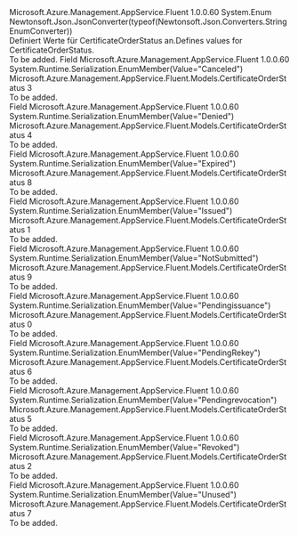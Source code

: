 <Type Name="CertificateOrderStatus" FullName="Microsoft.Azure.Management.AppService.Fluent.Models.CertificateOrderStatus">
  <TypeSignature Language="C#" Value="public enum CertificateOrderStatus" />
  <TypeSignature Language="ILAsm" Value=".class public auto ansi sealed CertificateOrderStatus extends System.Enum" />
  <TypeSignature Language="DocId" Value="T:Microsoft.Azure.Management.AppService.Fluent.Models.CertificateOrderStatus" />
  <TypeSignature Language="VB.NET" Value="Public Enum CertificateOrderStatus" />
  <TypeSignature Language="F#" Value="type CertificateOrderStatus = " />
  <AssemblyInfo>
    <AssemblyName>Microsoft.Azure.Management.AppService.Fluent</AssemblyName>
    <AssemblyVersion>1.0.0.60</AssemblyVersion>
  </AssemblyInfo>
  <Base>
    <BaseTypeName>System.Enum</BaseTypeName>
  </Base>
  <Attributes>
    <Attribute>
      <AttributeName>Newtonsoft.Json.JsonConverter(typeof(Newtonsoft.Json.Converters.StringEnumConverter))</AttributeName>
    </Attribute>
  </Attributes>
  <Docs>
    <summary>
            <span data-ttu-id="da8ae-101">Definiert Werte für CertificateOrderStatus an.</span><span class="sxs-lookup"><span data-stu-id="da8ae-101">Defines values for CertificateOrderStatus.</span></span>
            </summary>
    <remarks>To be added.</remarks>
  </Docs>
  <Members>
    <Member MemberName="Canceled">
      <MemberSignature Language="C#" Value="Canceled" />
      <MemberSignature Language="ILAsm" Value=".field public static literal valuetype Microsoft.Azure.Management.AppService.Fluent.Models.CertificateOrderStatus Canceled = int32(3)" />
      <MemberSignature Language="DocId" Value="F:Microsoft.Azure.Management.AppService.Fluent.Models.CertificateOrderStatus.Canceled" />
      <MemberSignature Language="VB.NET" Value="Canceled" />
      <MemberSignature Language="F#" Value="Canceled = 3" Usage="Microsoft.Azure.Management.AppService.Fluent.Models.CertificateOrderStatus.Canceled" />
      <MemberType>Field</MemberType>
      <AssemblyInfo>
        <AssemblyName>Microsoft.Azure.Management.AppService.Fluent</AssemblyName>
        <AssemblyVersion>1.0.0.60</AssemblyVersion>
      </AssemblyInfo>
      <Attributes>
        <Attribute>
          <AttributeName>System.Runtime.Serialization.EnumMember(Value="Canceled")</AttributeName>
        </Attribute>
      </Attributes>
      <ReturnValue>
        <ReturnType>Microsoft.Azure.Management.AppService.Fluent.Models.CertificateOrderStatus</ReturnType>
      </ReturnValue>
      <MemberValue>3</MemberValue>
      <Docs>
        <summary>To be added.</summary>
      </Docs>
    </Member>
    <Member MemberName="Denied">
      <MemberSignature Language="C#" Value="Denied" />
      <MemberSignature Language="ILAsm" Value=".field public static literal valuetype Microsoft.Azure.Management.AppService.Fluent.Models.CertificateOrderStatus Denied = int32(4)" />
      <MemberSignature Language="DocId" Value="F:Microsoft.Azure.Management.AppService.Fluent.Models.CertificateOrderStatus.Denied" />
      <MemberSignature Language="VB.NET" Value="Denied" />
      <MemberSignature Language="F#" Value="Denied = 4" Usage="Microsoft.Azure.Management.AppService.Fluent.Models.CertificateOrderStatus.Denied" />
      <MemberType>Field</MemberType>
      <AssemblyInfo>
        <AssemblyName>Microsoft.Azure.Management.AppService.Fluent</AssemblyName>
        <AssemblyVersion>1.0.0.60</AssemblyVersion>
      </AssemblyInfo>
      <Attributes>
        <Attribute>
          <AttributeName>System.Runtime.Serialization.EnumMember(Value="Denied")</AttributeName>
        </Attribute>
      </Attributes>
      <ReturnValue>
        <ReturnType>Microsoft.Azure.Management.AppService.Fluent.Models.CertificateOrderStatus</ReturnType>
      </ReturnValue>
      <MemberValue>4</MemberValue>
      <Docs>
        <summary>To be added.</summary>
      </Docs>
    </Member>
    <Member MemberName="Expired">
      <MemberSignature Language="C#" Value="Expired" />
      <MemberSignature Language="ILAsm" Value=".field public static literal valuetype Microsoft.Azure.Management.AppService.Fluent.Models.CertificateOrderStatus Expired = int32(8)" />
      <MemberSignature Language="DocId" Value="F:Microsoft.Azure.Management.AppService.Fluent.Models.CertificateOrderStatus.Expired" />
      <MemberSignature Language="VB.NET" Value="Expired" />
      <MemberSignature Language="F#" Value="Expired = 8" Usage="Microsoft.Azure.Management.AppService.Fluent.Models.CertificateOrderStatus.Expired" />
      <MemberType>Field</MemberType>
      <AssemblyInfo>
        <AssemblyName>Microsoft.Azure.Management.AppService.Fluent</AssemblyName>
        <AssemblyVersion>1.0.0.60</AssemblyVersion>
      </AssemblyInfo>
      <Attributes>
        <Attribute>
          <AttributeName>System.Runtime.Serialization.EnumMember(Value="Expired")</AttributeName>
        </Attribute>
      </Attributes>
      <ReturnValue>
        <ReturnType>Microsoft.Azure.Management.AppService.Fluent.Models.CertificateOrderStatus</ReturnType>
      </ReturnValue>
      <MemberValue>8</MemberValue>
      <Docs>
        <summary>To be added.</summary>
      </Docs>
    </Member>
    <Member MemberName="Issued">
      <MemberSignature Language="C#" Value="Issued" />
      <MemberSignature Language="ILAsm" Value=".field public static literal valuetype Microsoft.Azure.Management.AppService.Fluent.Models.CertificateOrderStatus Issued = int32(1)" />
      <MemberSignature Language="DocId" Value="F:Microsoft.Azure.Management.AppService.Fluent.Models.CertificateOrderStatus.Issued" />
      <MemberSignature Language="VB.NET" Value="Issued" />
      <MemberSignature Language="F#" Value="Issued = 1" Usage="Microsoft.Azure.Management.AppService.Fluent.Models.CertificateOrderStatus.Issued" />
      <MemberType>Field</MemberType>
      <AssemblyInfo>
        <AssemblyName>Microsoft.Azure.Management.AppService.Fluent</AssemblyName>
        <AssemblyVersion>1.0.0.60</AssemblyVersion>
      </AssemblyInfo>
      <Attributes>
        <Attribute>
          <AttributeName>System.Runtime.Serialization.EnumMember(Value="Issued")</AttributeName>
        </Attribute>
      </Attributes>
      <ReturnValue>
        <ReturnType>Microsoft.Azure.Management.AppService.Fluent.Models.CertificateOrderStatus</ReturnType>
      </ReturnValue>
      <MemberValue>1</MemberValue>
      <Docs>
        <summary>To be added.</summary>
      </Docs>
    </Member>
    <Member MemberName="NotSubmitted">
      <MemberSignature Language="C#" Value="NotSubmitted" />
      <MemberSignature Language="ILAsm" Value=".field public static literal valuetype Microsoft.Azure.Management.AppService.Fluent.Models.CertificateOrderStatus NotSubmitted = int32(9)" />
      <MemberSignature Language="DocId" Value="F:Microsoft.Azure.Management.AppService.Fluent.Models.CertificateOrderStatus.NotSubmitted" />
      <MemberSignature Language="VB.NET" Value="NotSubmitted" />
      <MemberSignature Language="F#" Value="NotSubmitted = 9" Usage="Microsoft.Azure.Management.AppService.Fluent.Models.CertificateOrderStatus.NotSubmitted" />
      <MemberType>Field</MemberType>
      <AssemblyInfo>
        <AssemblyName>Microsoft.Azure.Management.AppService.Fluent</AssemblyName>
        <AssemblyVersion>1.0.0.60</AssemblyVersion>
      </AssemblyInfo>
      <Attributes>
        <Attribute>
          <AttributeName>System.Runtime.Serialization.EnumMember(Value="NotSubmitted")</AttributeName>
        </Attribute>
      </Attributes>
      <ReturnValue>
        <ReturnType>Microsoft.Azure.Management.AppService.Fluent.Models.CertificateOrderStatus</ReturnType>
      </ReturnValue>
      <MemberValue>9</MemberValue>
      <Docs>
        <summary>To be added.</summary>
      </Docs>
    </Member>
    <Member MemberName="Pendingissuance">
      <MemberSignature Language="C#" Value="Pendingissuance" />
      <MemberSignature Language="ILAsm" Value=".field public static literal valuetype Microsoft.Azure.Management.AppService.Fluent.Models.CertificateOrderStatus Pendingissuance = int32(0)" />
      <MemberSignature Language="DocId" Value="F:Microsoft.Azure.Management.AppService.Fluent.Models.CertificateOrderStatus.Pendingissuance" />
      <MemberSignature Language="VB.NET" Value="Pendingissuance" />
      <MemberSignature Language="F#" Value="Pendingissuance = 0" Usage="Microsoft.Azure.Management.AppService.Fluent.Models.CertificateOrderStatus.Pendingissuance" />
      <MemberType>Field</MemberType>
      <AssemblyInfo>
        <AssemblyName>Microsoft.Azure.Management.AppService.Fluent</AssemblyName>
        <AssemblyVersion>1.0.0.60</AssemblyVersion>
      </AssemblyInfo>
      <Attributes>
        <Attribute>
          <AttributeName>System.Runtime.Serialization.EnumMember(Value="Pendingissuance")</AttributeName>
        </Attribute>
      </Attributes>
      <ReturnValue>
        <ReturnType>Microsoft.Azure.Management.AppService.Fluent.Models.CertificateOrderStatus</ReturnType>
      </ReturnValue>
      <MemberValue>0</MemberValue>
      <Docs>
        <summary>To be added.</summary>
      </Docs>
    </Member>
    <Member MemberName="PendingRekey">
      <MemberSignature Language="C#" Value="PendingRekey" />
      <MemberSignature Language="ILAsm" Value=".field public static literal valuetype Microsoft.Azure.Management.AppService.Fluent.Models.CertificateOrderStatus PendingRekey = int32(6)" />
      <MemberSignature Language="DocId" Value="F:Microsoft.Azure.Management.AppService.Fluent.Models.CertificateOrderStatus.PendingRekey" />
      <MemberSignature Language="VB.NET" Value="PendingRekey" />
      <MemberSignature Language="F#" Value="PendingRekey = 6" Usage="Microsoft.Azure.Management.AppService.Fluent.Models.CertificateOrderStatus.PendingRekey" />
      <MemberType>Field</MemberType>
      <AssemblyInfo>
        <AssemblyName>Microsoft.Azure.Management.AppService.Fluent</AssemblyName>
        <AssemblyVersion>1.0.0.60</AssemblyVersion>
      </AssemblyInfo>
      <Attributes>
        <Attribute>
          <AttributeName>System.Runtime.Serialization.EnumMember(Value="PendingRekey")</AttributeName>
        </Attribute>
      </Attributes>
      <ReturnValue>
        <ReturnType>Microsoft.Azure.Management.AppService.Fluent.Models.CertificateOrderStatus</ReturnType>
      </ReturnValue>
      <MemberValue>6</MemberValue>
      <Docs>
        <summary>To be added.</summary>
      </Docs>
    </Member>
    <Member MemberName="Pendingrevocation">
      <MemberSignature Language="C#" Value="Pendingrevocation" />
      <MemberSignature Language="ILAsm" Value=".field public static literal valuetype Microsoft.Azure.Management.AppService.Fluent.Models.CertificateOrderStatus Pendingrevocation = int32(5)" />
      <MemberSignature Language="DocId" Value="F:Microsoft.Azure.Management.AppService.Fluent.Models.CertificateOrderStatus.Pendingrevocation" />
      <MemberSignature Language="VB.NET" Value="Pendingrevocation" />
      <MemberSignature Language="F#" Value="Pendingrevocation = 5" Usage="Microsoft.Azure.Management.AppService.Fluent.Models.CertificateOrderStatus.Pendingrevocation" />
      <MemberType>Field</MemberType>
      <AssemblyInfo>
        <AssemblyName>Microsoft.Azure.Management.AppService.Fluent</AssemblyName>
        <AssemblyVersion>1.0.0.60</AssemblyVersion>
      </AssemblyInfo>
      <Attributes>
        <Attribute>
          <AttributeName>System.Runtime.Serialization.EnumMember(Value="Pendingrevocation")</AttributeName>
        </Attribute>
      </Attributes>
      <ReturnValue>
        <ReturnType>Microsoft.Azure.Management.AppService.Fluent.Models.CertificateOrderStatus</ReturnType>
      </ReturnValue>
      <MemberValue>5</MemberValue>
      <Docs>
        <summary>To be added.</summary>
      </Docs>
    </Member>
    <Member MemberName="Revoked">
      <MemberSignature Language="C#" Value="Revoked" />
      <MemberSignature Language="ILAsm" Value=".field public static literal valuetype Microsoft.Azure.Management.AppService.Fluent.Models.CertificateOrderStatus Revoked = int32(2)" />
      <MemberSignature Language="DocId" Value="F:Microsoft.Azure.Management.AppService.Fluent.Models.CertificateOrderStatus.Revoked" />
      <MemberSignature Language="VB.NET" Value="Revoked" />
      <MemberSignature Language="F#" Value="Revoked = 2" Usage="Microsoft.Azure.Management.AppService.Fluent.Models.CertificateOrderStatus.Revoked" />
      <MemberType>Field</MemberType>
      <AssemblyInfo>
        <AssemblyName>Microsoft.Azure.Management.AppService.Fluent</AssemblyName>
        <AssemblyVersion>1.0.0.60</AssemblyVersion>
      </AssemblyInfo>
      <Attributes>
        <Attribute>
          <AttributeName>System.Runtime.Serialization.EnumMember(Value="Revoked")</AttributeName>
        </Attribute>
      </Attributes>
      <ReturnValue>
        <ReturnType>Microsoft.Azure.Management.AppService.Fluent.Models.CertificateOrderStatus</ReturnType>
      </ReturnValue>
      <MemberValue>2</MemberValue>
      <Docs>
        <summary>To be added.</summary>
      </Docs>
    </Member>
    <Member MemberName="Unused">
      <MemberSignature Language="C#" Value="Unused" />
      <MemberSignature Language="ILAsm" Value=".field public static literal valuetype Microsoft.Azure.Management.AppService.Fluent.Models.CertificateOrderStatus Unused = int32(7)" />
      <MemberSignature Language="DocId" Value="F:Microsoft.Azure.Management.AppService.Fluent.Models.CertificateOrderStatus.Unused" />
      <MemberSignature Language="VB.NET" Value="Unused" />
      <MemberSignature Language="F#" Value="Unused = 7" Usage="Microsoft.Azure.Management.AppService.Fluent.Models.CertificateOrderStatus.Unused" />
      <MemberType>Field</MemberType>
      <AssemblyInfo>
        <AssemblyName>Microsoft.Azure.Management.AppService.Fluent</AssemblyName>
        <AssemblyVersion>1.0.0.60</AssemblyVersion>
      </AssemblyInfo>
      <Attributes>
        <Attribute>
          <AttributeName>System.Runtime.Serialization.EnumMember(Value="Unused")</AttributeName>
        </Attribute>
      </Attributes>
      <ReturnValue>
        <ReturnType>Microsoft.Azure.Management.AppService.Fluent.Models.CertificateOrderStatus</ReturnType>
      </ReturnValue>
      <MemberValue>7</MemberValue>
      <Docs>
        <summary>To be added.</summary>
      </Docs>
    </Member>
  </Members>
</Type>